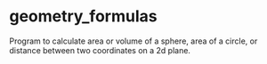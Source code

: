 # geometry_formulas
Program to calculate area or volume of a sphere, area of a circle, or distance between two coordinates on a 2d plane.
